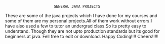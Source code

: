                           GENERAL JAVA PROJECTS
These are some of the java projects which I have done for my courses and some of them are my personal projects.All of them work without errors.I have also used a few to tutor an undergrad class.So its pretty easy to understand.
Though they are not upto production standards but its good for beginners at java.
Fell free to edit or download.
Happy Coding!!!!
Cheers!!!!!
